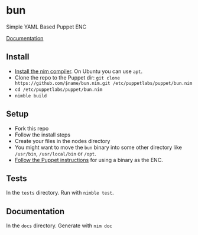 # bun

Simple YAML Based Puppet ENC

[Documentation](https://omussell.github.io/bun.nim/bun.html)

## Install

- [Install the nim compiler](https://nim-lang.org/install.html). On Ubuntu you can use `apt`.
- Clone the repo to the Puppet dir: `git clone https://github.com/$name/bun.nim.git /etc/puppetlabs/puppet/bun.nim`
- `cd /etc/puppetlabs/puppet/bun.nim`
- `nimble build`

## Setup
- Fork this repo
- Follow the install steps
- Create your files in the nodes directory
- You might want to move the `bun` binary into some other directory like `/usr/bin`, `/usr/local/bin` or `/opt`.
- [Follow the Puppet instructions](https://puppet.com/docs/puppet/7/nodes_external.html#connect_a_new_enc) for using a binary as the ENC.

## Tests

In the `tests` directory. Run with `nimble test`.

## Documentation

In the `docs` directory. Generate with `nim doc`
